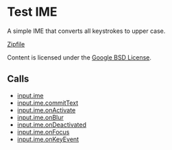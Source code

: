 
Test IME
=======

A simple IME that converts all keystrokes to upper case.

[Zipfile](http://developer.chrome.com/extensions/examples/api/input.ime/basic.zip)

Content is licensed under the [Google BSD License](http://code.google.com/google_bsd_license.html).

Calls
-----

* [input.ime](http://developer.chrome.com/extensions/input.ime.html)
* [input.ime.commitText](http://developer.chrome.com/extensions/input.ime.html#method-commitText)
* [input.ime.onActivate](http://developer.chrome.com/extensions/input.ime.html#event-onActivate)
* [input.ime.onBlur](http://developer.chrome.com/extensions/input.ime.html#event-onBlur)
* [input.ime.onDeactivated](http://developer.chrome.com/extensions/input.ime.html#event-onDeactivated)
* [input.ime.onFocus](http://developer.chrome.com/extensions/input.ime.html#event-onFocus)
* [input.ime.onKeyEvent](http://developer.chrome.com/extensions/input.ime.html#event-onKeyEvent)